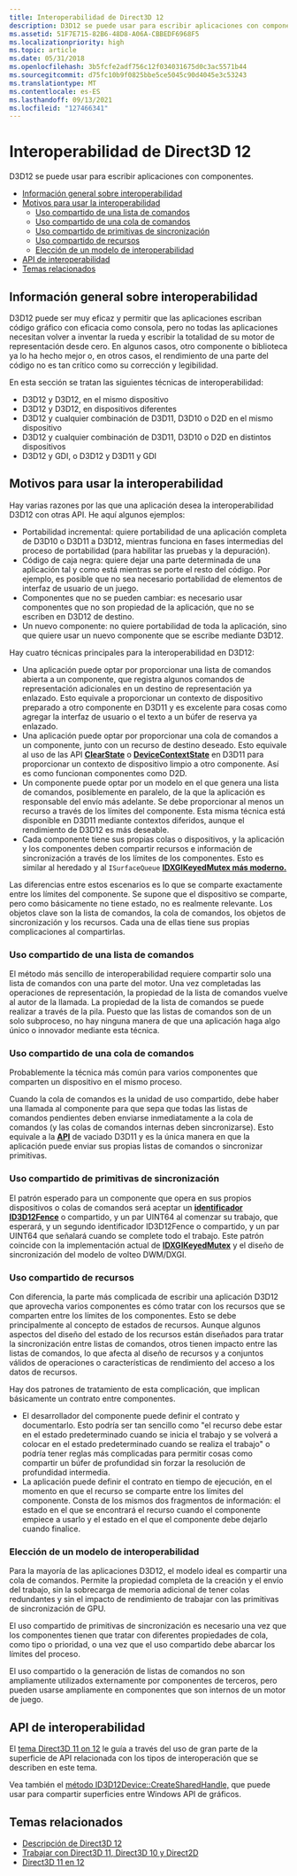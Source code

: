 ```yaml
---
title: Interoperabilidad de Direct3D 12
description: D3D12 se puede usar para escribir aplicaciones con componentes.
ms.assetid: 51F7E715-82B6-48D8-A06A-CBBEDF6968F5
ms.localizationpriority: high
ms.topic: article
ms.date: 05/31/2018
ms.openlocfilehash: 3b5fcfe2adf756c12f034031675d0c3ac5571b44
ms.sourcegitcommit: d75fc10b9f0825bbe5ce5045c90d4045e3c53243
ms.translationtype: MT
ms.contentlocale: es-ES
ms.lasthandoff: 09/13/2021
ms.locfileid: "127466341"
---
```

# <a name="direct3d-12-interop"></a>Interoperabilidad de Direct3D 12

D3D12 se puede usar para escribir aplicaciones con componentes.

-   [Información general sobre interoperabilidad](#interop-overview)
-   [Motivos para usar la interoperabilidad](#reasons-for-using-interop)
    -   [Uso compartido de una lista de comandos](#sharing-a-command-list)
    -   [Uso compartido de una cola de comandos](#sharing-a-command-queue)
    -   [Uso compartido de primitivas de sincronización](#sharing-sync-primitives)
    -   [Uso compartido de recursos](#sharing-resources)
    -   [Elección de un modelo de interoperabilidad](#choosing-an-interop-model)
-   [API de interoperabilidad](#interop-apis)
-   [Temas relacionados](#related-topics)

## <a name="interop-overview"></a>Información general sobre interoperabilidad

D3D12 puede ser muy eficaz y permitir que las aplicaciones escriban código gráfico con eficacia como consola, pero no todas las aplicaciones necesitan volver a inventar la rueda y escribir la totalidad de su motor de representación desde cero. En algunos casos, otro componente o biblioteca ya lo ha hecho mejor o, en otros casos, el rendimiento de una parte del código no es tan crítico como su corrección y legibilidad.

En esta sección se tratan las siguientes técnicas de interoperabilidad:

-   D3D12 y D3D12, en el mismo dispositivo
-   D3D12 y D3D12, en dispositivos diferentes
-   D3D12 y cualquier combinación de D3D11, D3D10 o D2D en el mismo dispositivo
-   D3D12 y cualquier combinación de D3D11, D3D10 o D2D en distintos dispositivos
-   D3D12 y GDI, o D3D12 y D3D11 y GDI

## <a name="reasons-for-using-interop"></a>Motivos para usar la interoperabilidad

Hay varias razones por las que una aplicación desea la interoperabilidad D3D12 con otras API. He aquí algunos ejemplos:

-   Portabilidad incremental: quiere portabilidad de una aplicación completa de D3D10 o D3D11 a D3D12, mientras funciona en fases intermedias del proceso de portabilidad (para habilitar las pruebas y la depuración).
-   Código de caja negra: quiere dejar una parte determinada de una aplicación tal y como está mientras se porte el resto del código. Por ejemplo, es posible que no sea necesario portabilidad de elementos de interfaz de usuario de un juego.
-   Componentes que no se pueden cambiar: es necesario usar componentes que no son propiedad de la aplicación, que no se escriben en D3D12 de destino.
-   Un nuevo componente: no quiere portabilidad de toda la aplicación, sino que quiere usar un nuevo componente que se escribe mediante D3D12.

Hay cuatro técnicas principales para la interoperabilidad en D3D12:

-   Una aplicación puede optar por proporcionar una lista de comandos abierta a un componente, que registra algunos comandos de representación adicionales en un destino de representación ya enlazado. Esto equivale a proporcionar un contexto de dispositivo preparado a otro componente en D3D11 y es excelente para cosas como agregar la interfaz de usuario o el texto a un búfer de reserva ya enlazado.
-   Una aplicación puede optar por proporcionar una cola de comandos a un componente, junto con un recurso de destino deseado. Esto equivale al uso de las API [**ClearState**](/windows/desktop/api/d3d11/nf-d3d11-id3d11devicecontext-clearstate) o [**DeviceContextState**](/windows/desktop/api/d3d11_1/nn-d3d11_1-id3ddevicecontextstate) en D3D11 para proporcionar un contexto de dispositivo limpio a otro componente. Así es como funcionan componentes como D2D.
-   Un componente puede optar por un modelo en el que genera una lista de comandos, posiblemente en paralelo, de la que la aplicación es responsable del envío más adelante. Se debe proporcionar al menos un recurso a través de los límites del componente. Esta misma técnica está disponible en D3D11 mediante contextos diferidos, aunque el rendimiento de D3D12 es más deseable.
-   Cada componente tiene sus propias colas o dispositivos, y la aplicación y los componentes deben compartir recursos e información de sincronización a través de los límites de los componentes. Esto es similar al heredado y al `ISurfaceQueue` [**IDXGIKeyedMutex más moderno.**](/windows/desktop/api/dxgi/nn-dxgi-idxgikeyedmutex)

Las diferencias entre estos escenarios es lo que se comparte exactamente entre los límites del componente. Se supone que el dispositivo se comparte, pero como básicamente no tiene estado, no es realmente relevante. Los objetos clave son la lista de comandos, la cola de comandos, los objetos de sincronización y los recursos. Cada una de ellas tiene sus propias complicaciones al compartirlas.

### <a name="sharing-a-command-list"></a>Uso compartido de una lista de comandos

El método más sencillo de interoperabilidad requiere compartir solo una lista de comandos con una parte del motor. Una vez completadas las operaciones de representación, la propiedad de la lista de comandos vuelve al autor de la llamada. La propiedad de la lista de comandos se puede realizar a través de la pila. Puesto que las listas de comandos son de un solo subproceso, no hay ninguna manera de que una aplicación haga algo único o innovador mediante esta técnica.

### <a name="sharing-a-command-queue"></a>Uso compartido de una cola de comandos

Probablemente la técnica más común para varios componentes que comparten un dispositivo en el mismo proceso.

Cuando la cola de comandos es la unidad de uso compartido, debe haber una llamada al componente para que sepa que todas las listas de comandos pendientes deben enviarse inmediatamente a la cola de comandos (y las colas de comandos internas deben sincronizarse). Esto equivale a la [**API**](/windows/desktop/api/d3d11/nf-d3d11-id3d11devicecontext-flush) de vaciado D3D11 y es la única manera en que la aplicación puede enviar sus propias listas de comandos o sincronizar primitivas.

### <a name="sharing-sync-primitives"></a>Uso compartido de primitivas de sincronización

El patrón esperado para un componente que opera en sus propios dispositivos o colas de comandos será aceptar un [**identificador ID3D12Fence**](/windows/desktop/api/d3d12/nn-d3d12-id3d12fence) o compartido, y un par UINT64 al comenzar su trabajo, que esperará, y un segundo identificador ID3D12Fence o compartido, y un par UINT64 que señalará cuando se complete todo el trabajo. Este patrón coincide con la implementación actual de [**IDXGIKeyedMutex**](/windows/desktop/api/dxgi/nn-dxgi-idxgikeyedmutex) y el diseño de sincronización del modelo de volteo DWM/DXGI.

### <a name="sharing-resources"></a>Uso compartido de recursos

Con diferencia, la parte más complicada de escribir una aplicación D3D12 que aprovecha varios componentes es cómo tratar con los recursos que se comparten entre los límites de los componentes. Esto se debe principalmente al concepto de estados de recursos. Aunque algunos aspectos del diseño del estado de los recursos están diseñados para tratar la sincronización entre listas de comandos, otros tienen impacto entre las listas de comandos, lo que afecta al diseño de recursos y a conjuntos válidos de operaciones o características de rendimiento del acceso a los datos de recursos.

Hay dos patrones de tratamiento de esta complicación, que implican básicamente un contrato entre componentes.

-   El desarrollador del componente puede definir el contrato y documentarlo. Esto podría ser tan sencillo como "el recurso debe estar en el estado predeterminado cuando se inicia el trabajo y se volverá a colocar en el estado predeterminado cuando se realiza el trabajo" o podría tener reglas más complicadas para permitir cosas como compartir un búfer de profundidad sin forzar la resolución de profundidad intermedia.
-   La aplicación puede definir el contrato en tiempo de ejecución, en el momento en que el recurso se comparte entre los límites del componente. Consta de los mismos dos fragmentos de información: el estado en el que se encontrará el recurso cuando el componente empiece a usarlo y el estado en el que el componente debe dejarlo cuando finalice.

### <a name="choosing-an-interop-model"></a>Elección de un modelo de interoperabilidad

Para la mayoría de las aplicaciones D3D12, el modelo ideal es compartir una cola de comandos. Permite la propiedad completa de la creación y el envío del trabajo, sin la sobrecarga de memoria adicional de tener colas redundantes y sin el impacto de rendimiento de trabajar con las primitivas de sincronización de GPU.

El uso compartido de primitivas de sincronización es necesario una vez que los componentes tienen que tratar con diferentes propiedades de cola, como tipo o prioridad, o una vez que el uso compartido debe abarcar los límites del proceso.

El uso compartido o la generación de listas de comandos no son ampliamente utilizados externamente por componentes de terceros, pero pueden usarse ampliamente en componentes que son internos de un motor de juego.

## <a name="interop-apis"></a>API de interoperabilidad

El [tema Direct3D 11 on 12](./direct3d-11-on-12.md) le guía a través del uso de gran parte de la superficie de API relacionada con los tipos de interoperación que se describen en este tema.

Vea también el [método ID3D12Device::CreateSharedHandle,](/windows/win32/api/d3d12/nf-d3d12-id3d12device-createsharedhandle) que puede usar para compartir superficies entre Windows API de gráficos.

## <a name="related-topics"></a>Temas relacionados

* [Descripción de Direct3D 12](directx-12-getting-started.md)
* [Trabajar con Direct3D 11, Direct3D 10 y Direct2D](direct3d-12-interop.md)
* [Direct3D 11 en 12](./direct3d-11-on-12.md)